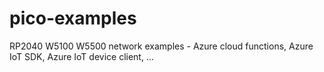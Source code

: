 # pico-examples
RP2040 W5100 W5500 network examples - Azure cloud functions, Azure IoT SDK, Azure IoT device client, ...

